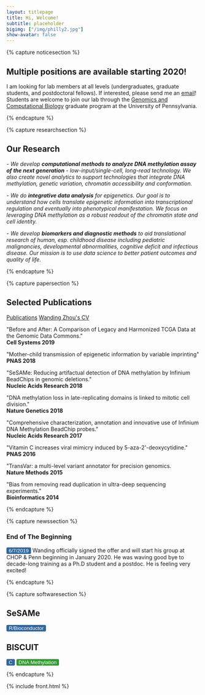 ```yaml
---
layout: titlepage
title: Hi, Welcome!
subtitle: placeholder
bigimg: ["/img/philly2.jpg"]
show-avatar: false
---
```


<!-- Notice Section -->

{% capture noticesection %}

## Multiple positions are available starting 2020!
I am looking for lab members at all levels (undergraduates, graduate students, and postdoctoral fellows). 
If interested, please send me an [email](mailto:zhouwanding@gmail.com)! Students are welcome to join our lab through the [Genomics and Computational Biology](https://www.med.upenn.edu/gcb/index.shtml) graduate program at the University of Pennsylvania.

{% endcapture %}


<!-- Research Section -->

{% capture researchsection %}

## Our Research

_- We develop **computational methods to analyze DNA methylation assay of the next generation** - low-input/single-cell, long-read technology. We also create novel analytics to support technologies that integrate DNA methylation, genetic variation, chromatin accessibility and conformation._

_- We do **integrative data analysis** for epigenetics. Our goal is to understand how cells translate epigenetic information into transcriptional regulation and eventually into phenotypical manifestation.  We focus on leveraging DNA methylation as a robust readout of the chromatin state and cell identity._

_- We develop **biomarkers and diagnostic methods** to aid translational research of human, esp. childhood disease including pediatric malignancies, developmental abnormalities, cognitive deficit and infectious disease. Our mission is to use data science to better patient outcomes and quality of life._

{% endcapture %}


<!-- Publication Section -->

{% capture papersection %}
## Selected Publications

<a href="http://zwdzwd.io/papers/Publications_latest.pdf" class="btn btn-primary btn-md" role="button">Publications</a>
<a href="http://zwdzwd.io/papers/WandingZhou_CV_latest.pdf" class="btn btn-primary btn-md" role="button">Wanding Zhou's CV</a>

"Before and After: A Comparison of Legacy and Harmonized TCGA Data at the Genomic Data Commons."
<br>**Cell Systems 2019**

"Mother-child transmission of epigenetic information by variable imprinting"<br>**PNAS 2018** <a href="http://zwdzwd.io/papers/2018PNAS.pdf"><i class="fa fa-file-text-o"></i></a>

"SeSAMe: Reducing artifactual detection of DNA methylation by Infinium BeadChips in genomic deletions."<br>**Nucleic Acids Research 2018** <a href="http://zwdzwd.io/papers/2018NAR.pdf"><i class="fa fa-file-text-o"></i></a>

"DNA methylation loss in late-replicating domains is linked to mitotic cell division."<br>**Nature Genetics 2018** <a href="http://zwdzwd.io/papers/2018NG.pdf"><i class="fa fa-file-text-o"></i></a>

"Comprehensive characterization, annotation and innovative use of Infinium DNA Methylation BeadChip probes."<br>**Nucleic Acids Research 2017** <a href="http://zwdzwd.io/papers/2017NAR.pdf"><i class="fa fa-file-text-o"></i></a>

"Vitamin C increases viral mimicry induced by 5-aza-2'-deoxycytidine."<br>**PNAS 2016** <a href="http://zwdzwd.io/papers/2016PNAS.pdf"><i class="fa fa-file-text-o"></i></a>

"TransVar: a multi-level variant annotator for precision genomics.<br>**Nature Methods 2015** <a href="http://zwdzwd.io/papers/2015NM.pdf"><i class="fa fa-file-text-o"></i></a>

"Bias from removing read duplication in ultra-deep sequencing experiments."<br>**Bioinformatics 2014** <a href="http://zwdzwd.io/papers/2014Bioinf.pdf"><i class="fa fa-file-text-o"></i></a>

{% endcapture %}


<!-- Team section -->
<!-- see _includes/front.html -->




<!-- News section -->
{% capture newssection %}

### End of The Beginning
<button style="background-color:#336699; color:white; border:none; border-radius:3px" disabled>6/7/2019</button>
Wanding officially signed the offer and will start his group at CHOP & Penn beginning in January 2020. He was waving good bye to decade-long training as a Ph.D student and a postdoc. He is feeling very excited!

{% endcapture %}



<!-- Software section -->
{% capture softwaresection %}

## SeSAMe
<button style="background-color:#336699; color:white; border:none; border-radius:3px" disabled>R/Bioconductor</button>
## BISCUIT
<button style="background-color:#336699; color:white; border:none; border-radius:3px" disabled>C</button>
<button style="background-color:#339933; color:white; border:none; border-radius:3px" disabled>DNA Methylation</button> 

{% endcapture %}



<!-- Contact section -->
<!-- see _includes/front.html -->





<!-- End of all sections -->

{% include front.html %}





<!-- --- -->

<!-- <center> -->
<!-- <a class="twitter-timeline" data-width="366" data-height="555" data-theme="dark" data-link-color="#19CF86" href="https://twitter.com/zhouwanding?ref_src=twsrc%5Etfw">Tweets by Wanding</a> <script async src="https://platform.twitter.com/widgets.js" charset="utf-8"></script> -->
<!-- </center> -->


<script src="js/jquery-1.11.2.min.js"></script>
<!-- <script src="js/typed.2.0.9.js" type="text/javascript"></script> -->
<script src="https://cdn.jsdelivr.net/npm/typed.js@2.0.9"></script>

<script>
var typed = new Typed('.typed', {
  strings: ["DNA Methylation.", "Epigenetics.", "Cancer Genomics.", "Machine Learning."],
  typeSpeed: 200,
  backdelay: 2000,
  loop: true
});
</script>
